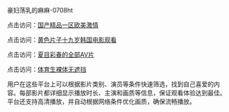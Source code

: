 豪妇荡乳的麻麻-0708ht

点击访问：<a href="https://heiliao2dmwwy.pages.dev">国产精品一区欧美激情</a>

点击访问：<a href="https://heiliaoe8ajia.pages.dev">黄色片子十九岁韩国电影观看</a>

点击访问：<a href="https://heiliaoxqkkct.pages.dev">夏目彩春的全部AV片</a>

点击访问：<a href="https://heiliaoll4qsx.pages.dev">体育生裸体无遮挡</a>

用户在这些平台上可以根据影片类别、演员等条件快速筛选，找到自己喜爱的内容。每部影片都详细显示播放时长、主演和画质等信息，保证观看体验达到最佳。平台还支持高清播放，并自动根据网络条件优化画质，确保流畅播放。

<span style="display:none;">[Canonical link](https://github.com/thuy20250708/thuy17 ）</span>
